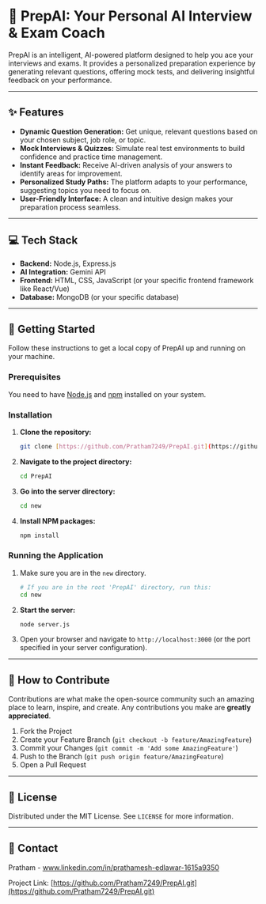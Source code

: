 # 🤖 PrepAI: Your Personal AI Interview & Exam Coach

PrepAI is an intelligent, AI-powered platform designed to help you ace your interviews and exams. It provides a personalized preparation experience by generating relevant questions, offering mock tests, and delivering insightful feedback on your performance.



---

## ✨ Features

* **Dynamic Question Generation:** Get unique, relevant questions based on your chosen subject, job role, or topic.
* **Mock Interviews & Quizzes:** Simulate real test environments to build confidence and practice time management.
* **Instant Feedback:** Receive AI-driven analysis of your answers to identify areas for improvement.
* **Personalized Study Paths:** The platform adapts to your performance, suggesting topics you need to focus on.
* **User-Friendly Interface:** A clean and intuitive design makes your preparation process seamless.

---

## 💻 Tech Stack

* **Backend:** Node.js, Express.js
* **AI Integration:** Gemini API
* **Frontend:** HTML, CSS, JavaScript (or your specific frontend framework like React/Vue)
* **Database:** MongoDB (or your specific database)

---

## 🚀 Getting Started

Follow these instructions to get a local copy of PrepAI up and running on your machine.

### Prerequisites

You need to have [Node.js](https://nodejs.org/en/) and [npm](https://www.npmjs.com/) installed on your system.

### Installation

1.  **Clone the repository:**
    ```sh
    git clone [https://github.com/Pratham7249/PrepAI.git](https://github.com/Pratham7249/PrepAI.git)
    ```

2.  **Navigate to the project directory:**
    ```sh
    cd PrepAI
    ```

3.  **Go into the server directory:**
    ```sh
    cd new
    ```

4.  **Install NPM packages:**
    ```sh
    npm install
    ```

### Running the Application

1.  Make sure you are in the `new` directory.
    ```sh
    # If you are in the root 'PrepAI' directory, run this:
    cd new
    ```

2.  **Start the server:**
    ```sh
    node server.js
    ```

3.  Open your browser and navigate to `http://localhost:3000` (or the port specified in your server configuration).

---

## 🤝 How to Contribute

Contributions are what make the open-source community such an amazing place to learn, inspire, and create. Any contributions you make are **greatly appreciated**.

1.  Fork the Project
2.  Create your Feature Branch (`git checkout -b feature/AmazingFeature`)
3.  Commit your Changes (`git commit -m 'Add some AmazingFeature'`)
4.  Push to the Branch (`git push origin feature/AmazingFeature`)
5.  Open a Pull Request

---

## 📜 License

Distributed under the MIT License. See `LICENSE` for more information.

---

## 📧 Contact

Pratham - www.linkedin.com/in/prathamesh-edlawar-1615a9350

Project Link: [https://github.com/Pratham7249/PrepAI.git](https://github.com/Pratham7249/PrepAI.git)
